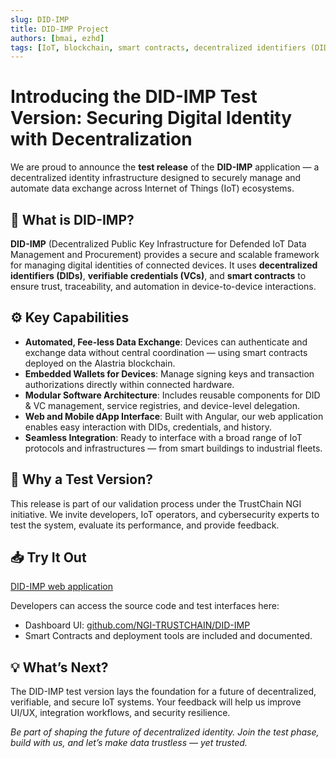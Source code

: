 ```yaml
---
slug: DID-IMP
title: DID-IMP Project
authors: [bmai, ezhd]
tags: [IoT, blockchain, smart contracts, decentralized identifiers (DID), verification certificates (VC), data security, device management]
---
```


# Introducing the DID-IMP Test Version: Securing Digital Identity with Decentralization

We are proud to announce the **test release** of the **DID-IMP** application — a decentralized identity infrastructure designed to securely manage and automate data exchange across Internet of Things (IoT) ecosystems.

## 🔐 What is DID-IMP?

**DID-IMP** (Decentralized Public Key Infrastructure for Defended IoT Data Management and Procurement) provides a secure and scalable framework for managing digital identities of connected devices. It uses **decentralized identifiers (DIDs)**, **verifiable credentials (VCs)**, and **smart contracts** to ensure trust, traceability, and automation in device-to-device interactions.

## ⚙️ Key Capabilities

- **Automated, Fee-less Data Exchange**: Devices can authenticate and exchange data without central coordination — using smart contracts deployed on the Alastria blockchain.
- **Embedded Wallets for Devices**: Manage signing keys and transaction authorizations directly within connected hardware.
- **Modular Software Architecture**: Includes reusable components for DID & VC management, service registries, and device-level delegation.
- **Web and Mobile dApp Interface**: Built with Angular, our web application enables easy interaction with DIDs, credentials, and history.
- **Seamless Integration**: Ready to interface with a broad range of IoT protocols and infrastructures — from smart buildings to industrial fleets.

## 🎯 Why a Test Version?

This release is part of our validation process under the TrustChain NGI initiative. We invite developers, IoT operators, and cybersecurity experts to test the system, evaluate its performance, and provide feedback.

## 📥 Try It Out

[DID-IMP web application](https://did-imp.werenode.io)

Developers can access the source code and test interfaces here:
- Dashboard UI: [github.com/NGI-TRUSTCHAIN/DID-IMP](https://github.com/NGI-TRUSTCHAIN/DID-IMP)
- Smart Contracts and deployment tools are included and documented.

## 💡 What’s Next?

The DID-IMP test version lays the foundation for a future of decentralized, verifiable, and secure IoT systems. Your feedback will help us improve UI/UX, integration workflows, and security resilience.

*Be part of shaping the future of decentralized identity. Join the test phase, build with us, and let’s make data trustless — yet trusted.*

